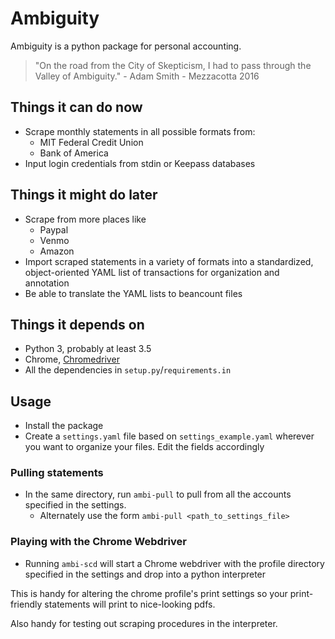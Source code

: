 # Ambiguity

Ambiguity is a python package for personal accounting.

>"On the road from the City of Skepticism, I had to pass through the Valley of Ambiguity." - Adam Smith - Mezzacotta 2016

## Things it can do now
* Scrape monthly statements in all possible formats from:
	* MIT Federal Credit Union
	* Bank of America
* Input login credentials from stdin or Keepass databases

## Things it might do later
* Scrape from more places like
	* Paypal
	* Venmo
	* Amazon
* Import scraped statements in a variety of formats into a standardized, object-oriented YAML list of transactions for organization and annotation
* Be able to translate the YAML lists to beancount files

## Things it depends on
* Python 3, probably at least 3.5
* Chrome, [Chromedriver](https://sites.google.com/a/chromium.org/chromedriver/)
* All the dependencies in `setup.py`/`requirements.in`

## Usage
* Install the package
* Create a `settings.yaml` file based on `settings_example.yaml` wherever you want to organize your files. Edit the fields accordingly

### Pulling statements
* In the same directory, run `ambi-pull` to pull from all the accounts specified in the settings.
	* Alternately use the form `ambi-pull <path_to_settings_file>`

### Playing with the Chrome Webdriver
* Running `ambi-scd` will start a Chrome webdriver with the profile directory specified in the settings and drop into a python interpreter

This is handy for altering the chrome profile's print settings so your print-friendly statements will print to nice-looking pdfs.

Also handy for testing out scraping procedures in the interpreter.